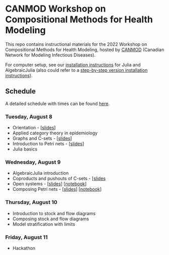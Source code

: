 # CANMOD Workshop on Compositional Methods for Health Modeling

This repo contains instructional materials for the 2022 Workshop on Compositional Methods for Health Modeling, hosted by [CANMOD](https://canmod.net/) (Canadian Network for Modeling Infectious Diseases).

For computer setup, see our [installation instructions](install.md) for Julia and AlgebraicJulia (also could refer to a [step-by-step version installation instructions](https://github.com/AlgebraicJulia/CANMOD-2022/blob/main/Software%20install%20instructions.pdf)).


## Schedule

A detailed schedule with times can be found [here](https://docs.google.com/document/d/1SJPDSZshFhzVjcUsjEeiM5SeT94GxXLPYriDaeqXlIk/view).

### Tuesday, August 8

- Orientation - [[slides](https://github.com/AlgebraicJulia/CANMOD-2022/blob/main/slides/Orientation.pdf)]
- Applied category theory in epidemiology
- Graphs and C-sets - [[slides](https://github.com/AlgebraicJulia/CANMOD-2022/blob/main/slides/csets.html)]
- Introduction to Petri nets - [[slides](https://github.com/AlgebraicJulia/CANMOD-2022/blob/main/slides/IntroductionToPetriNets.pdf)]
- Julia basics

### Wednesday, August 9

- AlgebraicJulia introduction
- Coproducts and pushouts of C-sets - [[slides](https://github.com/AlgebraicJulia/CANMOD-2022/blob/main/slides/colimits.html)
- Open systems - [[slides](https://github.com/AlgebraicJulia/CANMOD-2022/blob/main/slides/OpenSystems.pdf)] [[notebook](https://github.com/AlgebraicJulia/CANMOD-2022/blob/main/examples/Composing%20Petri%20Nets/open_systems.ipynb)]
- Composing Petri nets - [[slides](https://github.com/AlgebraicJulia/CANMOD-2022/blob/main/slides/ComposingPetriNets.pdf)] [[notebook](https://github.com/AlgebraicJulia/CANMOD-2022/blob/main/examples/Composing%20Petri%20Nets/composing_petri_nets.ipynb)]

### Thursday, August 10

- Introduction to stock and flow diagrams
- Composing stock and flow diagrams
- Model stratification with limits

### Friday, August 11

- Hackathon
